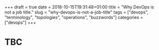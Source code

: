 +++
draft = true
date = 2018-10-15T19:31:48+01:00
title = "Why DevOps is not a job title."
slug = "why-devops-is-not-a-job-title"
tags = ["devops", "terminology", "topologies", "operations", "buzzwords"]
categories = ["devops"]
+++

# TBC
